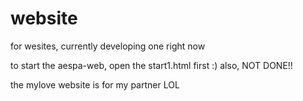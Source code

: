# website
for wesites, currently developing one right now

to start the aespa-web, open the start1.html first :)
also, NOT DONE!!



the mylove website is for my partner LOL
